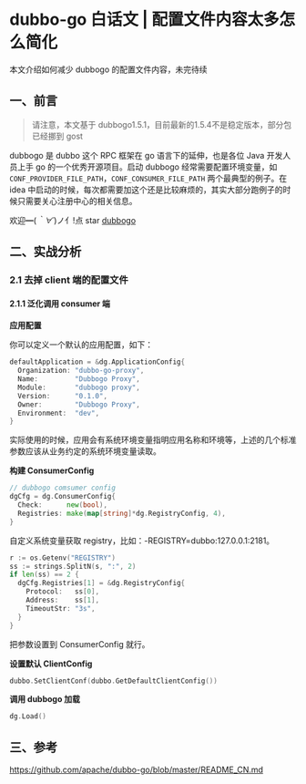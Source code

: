 # dubbo-go 白话文 | 配置文件内容太多怎么简化

本文介绍如何减少 dubbogo 的配置文件内容，未完待续

<!--more-->

## 一、前言

> 请注意，本文基于 dubbogo1.5.1，目前最新的1.5.4不是稳定版本，部分包已经挪到 gost

dubbogo 是 dubbo 这个 RPC 框架在 go 语言下的延伸，也是各位 Java 开发人员上手 go 的一个优秀开源项目。启动 dubbogo 经常需要配置环境变量，如 `CONF_PROVIDER_FILE_PATH`，`CONF_CONSUMER_FILE_PATH` 两个最典型的例子。在 idea 中启动的时候，每次都需要加这个还是比较麻烦的，其实大部分跑例子的时候只需要关心注册中心的相关信息。

欢迎━(*｀∀´*)ノ亻!点 star [dubbogo](https://github.com/apache/dubbo-go)

## 二、实战分析

### 2.1 去掉 client 端的配置文件

#### 2.1.1 泛化调用 consumer 端

**应用配置**

你可以定义一个默认的应用配置，如下：

```go
defaultApplication = &dg.ApplicationConfig{
  Organization: "dubbo-go-proxy",
  Name:         "Dubbogo Proxy",
  Module:       "dubbogo proxy",
  Version:      "0.1.0",
  Owner:        "Dubbogo Proxy",
  Environment:  "dev",
}
```

实际使用的时候，应用会有系统环境变量指明应用名称和环境等，上述的几个标准参数应该从业务约定的系统环境变量读取。

**构建 ConsumerConfig**

```go
// dubbogo comsumer config
dgCfg = dg.ConsumerConfig{
  Check:      new(bool),
  Registries: make(map[string]*dg.RegistryConfig, 4),
}
```

自定义系统变量获取 registry，比如：-REGISTRY=dubbo:127.0.0.1:2181。

```go
r := os.Getenv("REGISTRY")
ss := strings.SplitN(s, ":", 2)
if len(ss) == 2 {
  dgCfg.Registries[1] = &dg.RegistryConfig{
    Protocol:   ss[0],
    Address:    ss[1],
    TimeoutStr: "3s",
  }
}
```

把参数设置到 ConsumerConfig 就行。

**设置默认 ClientConfig**

```go
dubbo.SetClientConf(dubbo.GetDefaultClientConfig())
```

**调用 dubbogo 加载**

```go
dg.Load()
```

## 三、参考

https://github.com/apache/dubbo-go/blob/master/README_CN.md

